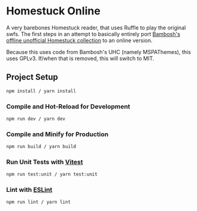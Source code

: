 # Homestuck Online

A very barebones Homestuck reader, that uses Ruffle to play the original swfs. The first steps in an attempt to basically entirely port [Bambosh's offline unofficial Homestuck collection](https://bambosh.dev/unofficial-homestuck-collection/) to an online version.

Because this uses code from Bambosh's UHC (namely MSPAThemes), this uses GPLv3. If/when that is removed, this will switch to MIT.

## Project Setup

```sh
npm install / yarn install
```

### Compile and Hot-Reload for Development

```sh
npm run dev / yarn dev
```

### Compile and Minify for Production

```sh
npm run build / yarn build
```

### Run Unit Tests with [Vitest](https://vitest.dev/)

```sh
npm run test:unit / yarn test:unit
```

### Lint with [ESLint](https://eslint.org/)

```sh
npm run lint / yarn lint
```
